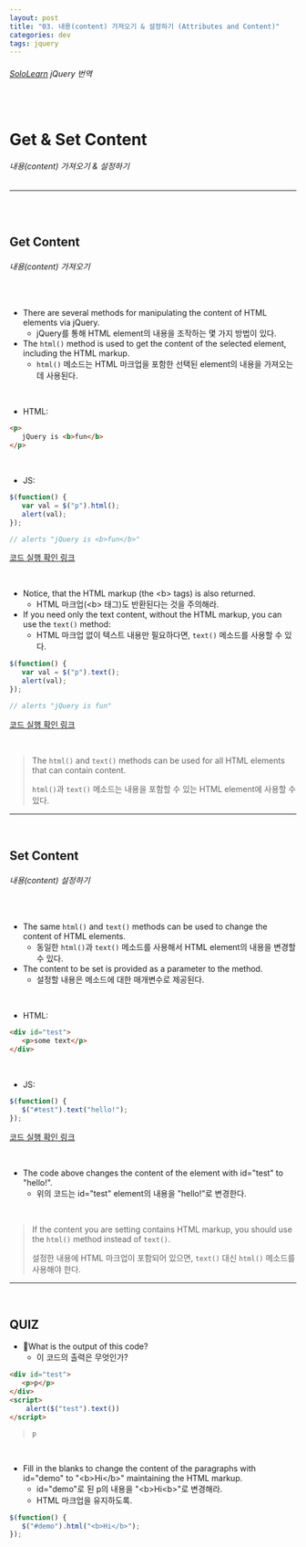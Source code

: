 ```yaml
---
layout: post
title: "03. 내용(content) 가져오기 & 설정하기 (Attributes and Content)"
categories: dev
tags: jquery
---
```


###### [SoloLearn](https://www.sololearn.com) jQuery 번역

<br>

# Get & Set Content

###### 내용(content) 가져오기 & 설정하기

------

<br>

<br>

## Get Content

###### 내용(content) 가져오기

<br>

- There are several methods for manipulating the content of HTML elements via jQuery.
  - jQuery를 통해 HTML element의 내용을 조작하는 몇 가지 방법이 있다.
- The `html()` method is used to get the content of the selected element, including the HTML markup.
  - `html()` 메소드는 HTML 마크업을 포함한 선택된 element의 내용을 가져오는 데 사용된다.

<br>

- HTML:

```html
<p>
   jQuery is <b>fun</b>
</p>
```

<br>

- JS:

```js
$(function() {
   var val = $("p").html();
   alert(val);
});

// alerts "jQuery is <b>fun</b>"
```

[코드 실행 확인 링크](https://code.sololearn.com/1106/#js)

<br>

- Notice, that the HTML markup (the \<b> tags) is also returned.
  - HTML 마크업(\<b> 태그)도 반환된다는 것을 주의해라.
- If you need only the text content, without the HTML markup, you can use the `text()` method:
  - HTML 마크업 없이 텍스트 내용만 필요하다면, `text()` 메소드를 사용할 수 있다.

```js
$(function() {
   var val = $("p").text();
   alert(val);
});

// alerts "jQuery is fun"
```

[코드 실행 확인 링크](https://code.sololearn.com/1107/#js)

<br>

> The `html()` and `text()` methods can be used for all HTML elements that can contain content.
>
> `html()`과 `text()` 메소드는 내용을 포함할 수 있는 HTML element에 사용할 수 있다.

------

<br>

## Set Content

###### 내용(content) 설정하기

<br>

- The same `html()` and `text()` methods can be used to change the content of HTML elements.
  - 동일한 `html()`과 `text()` 메소드를 사용해서 HTML element의 내용을 변경할 수 있다.
- The content to be set is provided as a parameter to the method.
  - 설정할 내용은 메소드에 대한 매개변수로 제공된다.

<br>

- HTML:

```html
<div id="test">
   <p>some text</p>
</div>
```

<br>

- JS:

```js
$(function() {
   $("#test").text("hello!");
});
```

[코드 실행 확인 링크](https://code.sololearn.com/1109/#html)

<br>

- The code above changes the content of the element with id="test" to "hello!".
  - 위의 코드는 id="test" element의 내용을 "hello!"로 변경한다.

<br>

> If the content you are setting contains HTML markup, you should use the `html()` method instead of `text()`.
>
> 설정한 내용에 HTML 마크업이 포함되어 있으면, `text()` 대신 `html()` 메소드를 사용해야 한다.

------

<br>

## QUIZ

- What is the output of this code?
  - 이 코드의 출력은 무엇인가?

```html
<div id="test">
   <p>p</p>
</div>
<script>
	alert($("test").text())
</script>
```

> `p`

<br>

- Fill in the blanks to change the content of the paragraphs with id="demo" to "\<b>Hi\</b>" maintaining the HTML markup.
  - id="demo"로 된 p의 내용을 "\<b>Hi\<b>"로 변경해라.
  - HTML 마크업을 유지하도록.

```js
$(function() {
   $("#demo").html("<b>Hi</b>");
});
```

<br>
